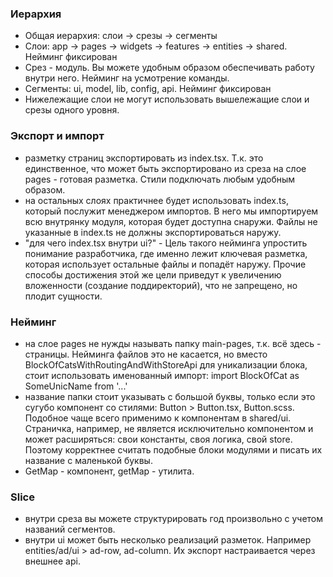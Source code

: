 ### Иерархия

- Общая иерархия: слои -> срезы -> сегменты
- Слои: app -> pages -> widgets -> features -> entities -> shared. Нейминг фиксирован
- Срез - модуль. Вы можете удобным образом обеспечивать работу внутри него. Нейминг на усмотрение команды.
- Сегменты: ui, model, lib, config, api. Нейминг фиксирован
- Нижележащие слои не могут использовать вышележащие слои и срезы одного уровня.

### Экспорт и импорт

- разметку страниц экспортировать из index.tsx.
  Т.к. это единственное, что может быть экспортировано из среза на слое pages - готовая разметка.
  Стили подключать любым удобным образом.
- на остальных слоях практичнее будет использовать index.ts, который послужит менеджером импортов.
  В него мы импортируем всю внутрянку модуля, которая будет доступна снаружи.
  Файлы не указанные в index.ts не должны экспортироваться наружу.
- "для чего index.tsx внутри ui?" - Цель такого нейминга упростить понимание разработчика, где именно
  лежит ключевая разметка, которая использует остальные файлы и попадёт наружу. Прочие способы достижения
  этой же цели приведут к увеличению вложенности (создание поддиректорий), что не запрещено, но плодит
  сущности.

### Нейминг

- на слое pages не нужды называть папку main-pages, т.к. всё здесь - страницы.
  Нейминга файлов это не касается, но вместо BlockOfCatsWithRoutingAndWithStoreApi для уникализации блока,
  стоит использовать именованный импорт:
  import BlockOfCat as SomeUnicName from '...'
- название папки стоит указывать с большой буквы, только если это сугубо компонент со стилями:
  Button > Button.tsx, Button.scss.
  Подобное чаще всего применимо к компонентам в shared/ui.
  Страничка, например, не является исключительно компонентом и может расширяться: свои константы, своя логика, свой store.
  Поэтому корректнее считать подобные блоки модулями и писать их название с маленькой буквы.
- GetMap - компонент, getMap - утилита.

### Slice

- внутри среза вы можете структурировать год произвольно с учетом названий сегментов.
- внутри ui может быть несколько реализаций разметок. Например entities/ad/ui > ad-row, ad-column.
  Их экспорт настраивается через внешнее api.
